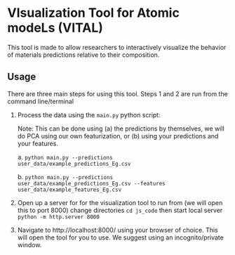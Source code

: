 # VIsualization Tool for Atomic modeLs (VITAL)

This tool is made to allow researchers to interactively visualize the behavior of materials predictions relative to their composition.


## Usage

There are three main steps for using this tool.
Steps 1 and 2 are run from the command line/terminal

1. Process the data using the `main.py` python script:

    Note: This can be done using (a) the predictions by themselves, we will do PCA using our own featurization, or (b) using your predictions and your features.

    a. `python main.py --predictions user_data/example_predictions_Eg.csv`

    b. `python main.py --predictions user_data/example_predictions_Eg.csv --features user_data/example_features_Eg.csv`

2. Open up a server for for the visualization tool to run from (we will open this to port 8000)
    change directories
    `cd js_code`
    then start local server
    `python -m http.server 8000`

3. Navigate to http://localhost:8000/ using your browser of choice. This will open the tool for you to use. We suggest using an incognito/private window.
